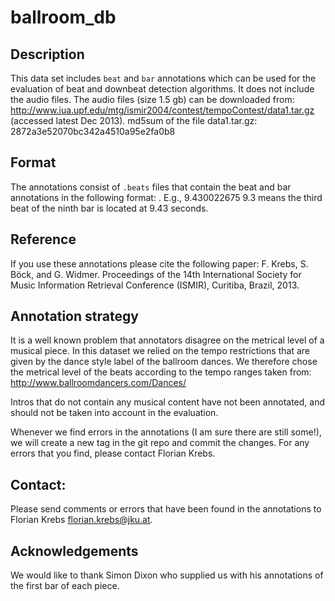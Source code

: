 ballroom_db
===========

Description
------------
This data set includes `beat` and `bar` annotations which can be used for the evaluation of
beat and downbeat detection algorithms. It does not include the audio files. The audio files (size 1.5 gb) can be downloaded from:
<http://www.iua.upf.edu/mtg/ismir2004/contest/tempoContest/data1.tar.gz> (accessed latest Dec 2013). 
md5sum of the file data1.tar.gz: 2872a3e52070bc342a4510a95e2fa0b8

Format
------------
The annotations consist of `.beats` files that contain the beat and bar annotations in the following format:
<beat time in sec> <bar number>.<beat position within the bar>
E.g., 
9.430022675	9.3
means the third beat of the ninth bar is located at 9.43 seconds.

Reference
------------
If you use these annotations please cite the following paper:
F. Krebs, S. Böck, and G. Widmer.
Proceedings of the 14th International Society for Music Information Retrieval
Conference (ISMIR), Curitiba, Brazil, 2013.
   
Annotation strategy
------------
It is a well known problem that annotators disagree on the metrical level of a musical piece. In this dataset we relied on the tempo restrictions that are given by the dance style label of the ballroom dances. We therefore chose the metrical level of the beats according to the tempo ranges taken from:
<http://www.ballroomdancers.com/Dances/>

Intros that do not contain any musical content have not been annotated, and should not be taken into account in the evaluation.

Whenever we find errors in the annotations (I am sure there are still some!), we will create a new tag in the git repo and commit the changes. For any errors that you find, please contact Florian Krebs.

Contact: 
------------
Please send comments or errors that have been found in the annotations to
Florian Krebs <florian.krebs@jku.at>.

Acknowledgements
------------
We would like to thank Simon Dixon who supplied us with his annotations of the first bar of each piece.

